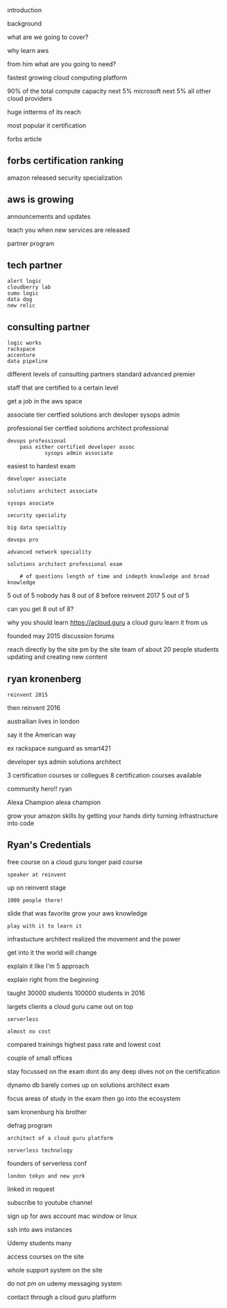 introduction 

background

what are we going to cover?

why learn aws 

from him
what are you going to need?

fastest growing cloud computing platform

90% of the total compute capacity
    next 5% microsoft
    next 5% all other cloud providers

huge intterms of its reach

most popular it certification

forbs article

forbs certification ranking
------------------------------
amazon released security specialization

aws is growing
------------------------------
announcements and updates 

teach you when new services are released

partner program

tech partner
------------------------------
	alert logic
	cloudberry lab
	sumo logic
	data dog
	new relic

consulting partner
------------------------------
	logic works
	rackspace
	accenture
	data pipeline

different levels of consulting partners
    standard
    advanced
    premier

staff that are certified to a certain level

get a job in the aws space

associate tier
certfied solutions arch
	devloper
	sysops admin

professional tier
	certfied solutions architect professional
	
	devops professional
		pass either certified developer assoc
				sysops admin associate

easiest to hardest exam

	developer associate

	solutions architect associate
	
	sysops asociate
	
	security speciality

	big data specialtiy

	devops pro	

	advanced network speciality

	solutions architect professional exam

		# of questions length of time and indepth knowledge and broad knowledge

5 out of 5
	nobody has 8 out of 8
    before reinvent 2017
    5 out of 5

can you get 8 out of 8?

why you should learn 
    https://acloud.guru
	a cloud guru
	learn it from us

founded may 2015
	discussion forums

reach directly by the site pm by the site
	team of about 20 people
	students
	updating and creating new content


ryan kronenberg
------------------------------
	reinvent 2015

then reinvent 2016

austrailian lives in london

say it the American way

ex rackspace sunguard as smart421

developer sys admin solutions architect

3 certification courses
	or collegues
8 certification courses available

community hero!!
	ryan

Alexa Champion
    alexa champion

grow your amazon skills by getting your hands dirty
turning infrastructure into code

Ryan's Credentials
------------------------------

free course on a cloud guru
	longer paid course 

	speaker at reinvent

up on reinvent stage

	1000 people there!
slide that was favorite 
	grow your aws knowledge
	
	play with it to learn it 

infrastucture architect
	realized the movement
	and the power

get into it the world will change

explain it like I'm 5 approach

explain right from the beginning

taught 30000 students 100000 students in 2016

largets clients
    a cloud guru came out on top

    serverless 

    almost no cost

compared trainings highest pass rate and lowest cost


couple of small offices

stay focussed on the exam
	dont do any deep dives not on the certification

dynamo db barely comes up on solutions architect exam

focus areas of study in the exam then go into the ecosystem

sam kronenburg his brother

defrag program

	architect of a cloud guru platform

	serverless technology

founders of serverless conf

	london tokyo and new york


linked in request

subscribe to youtube channel

sign up for aws account 
	mac window or linux

ssh into aws instances

Udemy students many 

access courses on the site

whole support system on the site

do not pm on udemy messaging system

contact through a cloud guru platform



